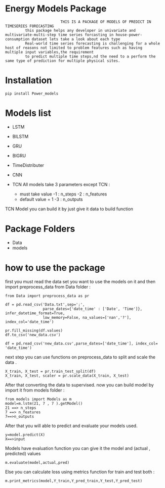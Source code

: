 # Energy Models Package

                             THIS IS A PACKAGE OF MODELS OF PREDICT IN TIMESERIES FORECASTING                
             this package helps any developer in univariate and multivariate-multi-step time series forcasting in house-power-consumption dataset lets take a look about each type 
             Real-world time series forecasting is challenging for a whole host of reasons not limited to problem features such as having multiple input variables,the requirement 
             to predict multiple time steps,nd the need to a perform the same type of prediction for multiple physical sites.

# Installation

````
pip install Power_models
````

# Models list
  
  * LSTM 
  * BILSTM
  * GRU
  * BIGRU
  * TimeDistributer
  * CNN
  * TCN
  All models take 3 parameters except TCN :
    
    * must take value 
      -1 : n_steps
      -2 : n_features 
    * default value = 1 
      -3 : n_outputs  
      
  TCN Model you can build it by just give it data to build function
      
  
# Package Folders 
 
 * Data
 * models
 
# how to use the package

 first you must read the data set you want to use the models on it 
 and then import preprocess_data from Data folder :
 
 ````
 from Data import preprocess_data as pr
 
 df = pd.read_csv('Data.txt',sep=';', 
                  parse_dates={'date_time' : ['Date', 'Time']}, infer_datetime_format=True, 
                  low_memory=False, na_values=['nan','?'], index_col='date_time')

 pr.fill_missing(df.values)
 df.to_csv('new_data.csv')
 
 df = pd.read_csv('new_data.csv',parse_dates=['date_time'], index_col= 'date_time')
 ````
 
 next step you can use functions on preprocess_data to split and scale the data . 
 
   ````
   X_train, X_test = pr.train_test_split(df)
   X_train, X_test, scaler = pr.scale_data(X_train, X_test)
   ```` 
   
 After that converting the data to supervised.
 now you can build model by import it from models folder :
 
  ````
  from models import Models as m
  model=m.lstm(21, 7 , 7 ).getModel()
  21 ==> n_steps
  7 ==> n_features
  7==>n_outputs
  ````
  
 After that you will able to predict and evaluate your models used. 
 
  ````
  y=model.predict(X)
  X==>input
  ````
 
 Models have evaluation function you can give it  the model and (actual , predicted) values 
 
  ````
  m.evaluate(model,actual,pred)
  ````
   
 Else you can calculate loss using metrics function for train and test both :
 
  ````
  m.print_metrics(model,Y_train,Y_pred_train,Y_test,Y_pred_test)
  ```` 